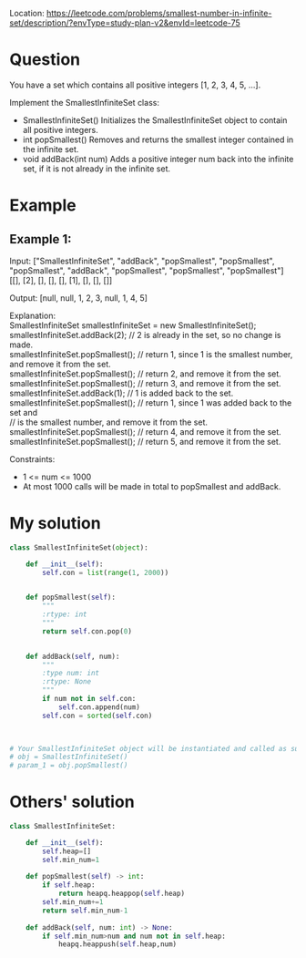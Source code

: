 Location: https://leetcode.com/problems/smallest-number-in-infinite-set/description/?envType=study-plan-v2&envId=leetcode-75
# Question
You have a set which contains all positive integers [1, 2, 3, 4, 5, ...].

Implement the SmallestInfiniteSet class:

- SmallestInfiniteSet() Initializes the SmallestInfiniteSet object to contain all positive integers.
- int popSmallest() Removes and returns the smallest integer contained in the infinite set.
- void addBack(int num) Adds a positive integer num back into the infinite set, if it is not already in the infinite set.
 
# Example

## Example 1:

Input: ["SmallestInfiniteSet", "addBack", "popSmallest", "popSmallest", "popSmallest", "addBack", "popSmallest", "popSmallest", "popSmallest"]
[[], [2], [], [], [], [1], [], [], []]

Output: [null, null, 1, 2, 3, null, 1, 4, 5]

Explanation:
</br>SmallestInfiniteSet smallestInfiniteSet = new SmallestInfiniteSet();
</br>smallestInfiniteSet.addBack(2);    // 2 is already in the set, so no change is made.
</br>smallestInfiniteSet.popSmallest(); // return 1, since 1 is the smallest number, and remove it from the set.
</br>smallestInfiniteSet.popSmallest(); // return 2, and remove it from the set.
</br>smallestInfiniteSet.popSmallest(); // return 3, and remove it from the set.
</br>smallestInfiniteSet.addBack(1);    // 1 is added back to the set.
</br>smallestInfiniteSet.popSmallest(); // return 1, since 1 was added back to the set and
</br>                                   // is the smallest number, and remove it from the set.
</br>smallestInfiniteSet.popSmallest(); // return 4, and remove it from the set.
</br>smallestInfiniteSet.popSmallest(); // return 5, and remove it from the set.

Constraints:

- 1 <= num <= 1000
- At most 1000 calls will be made in total to popSmallest and addBack.
 

# My solution 
```python
class SmallestInfiniteSet(object):

    def __init__(self):
        self.con = list(range(1, 2000))
        

    def popSmallest(self):
        """
        :rtype: int
        """
        return self.con.pop(0)
        

    def addBack(self, num):
        """
        :type num: int
        :rtype: None
        """
        if num not in self.con:
            self.con.append(num)
        self.con = sorted(self.con)
        


# Your SmallestInfiniteSet object will be instantiated and called as such:
# obj = SmallestInfiniteSet()
# param_1 = obj.popSmallest()
```

# Others' solution
```python
class SmallestInfiniteSet:

    def __init__(self):
        self.heap=[]
        self.min_num=1
        
    def popSmallest(self) -> int:
        if self.heap:
            return heapq.heappop(self.heap)
        self.min_num+=1
        return self.min_num-1
        
    def addBack(self, num: int) -> None:
        if self.min_num>num and num not in self.heap:
            heapq.heappush(self.heap,num)
```
